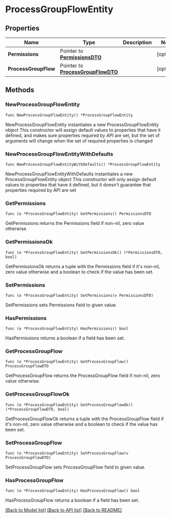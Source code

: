 # ProcessGroupFlowEntity

## Properties

Name | Type | Description | Notes
------------ | ------------- | ------------- | -------------
**Permissions** | Pointer to [**PermissionsDTO**](PermissionsDTO.md) |  | [optional] 
**ProcessGroupFlow** | Pointer to [**ProcessGroupFlowDTO**](ProcessGroupFlowDTO.md) |  | [optional] 

## Methods

### NewProcessGroupFlowEntity

`func NewProcessGroupFlowEntity() *ProcessGroupFlowEntity`

NewProcessGroupFlowEntity instantiates a new ProcessGroupFlowEntity object
This constructor will assign default values to properties that have it defined,
and makes sure properties required by API are set, but the set of arguments
will change when the set of required properties is changed

### NewProcessGroupFlowEntityWithDefaults

`func NewProcessGroupFlowEntityWithDefaults() *ProcessGroupFlowEntity`

NewProcessGroupFlowEntityWithDefaults instantiates a new ProcessGroupFlowEntity object
This constructor will only assign default values to properties that have it defined,
but it doesn't guarantee that properties required by API are set

### GetPermissions

`func (o *ProcessGroupFlowEntity) GetPermissions() PermissionsDTO`

GetPermissions returns the Permissions field if non-nil, zero value otherwise.

### GetPermissionsOk

`func (o *ProcessGroupFlowEntity) GetPermissionsOk() (*PermissionsDTO, bool)`

GetPermissionsOk returns a tuple with the Permissions field if it's non-nil, zero value otherwise
and a boolean to check if the value has been set.

### SetPermissions

`func (o *ProcessGroupFlowEntity) SetPermissions(v PermissionsDTO)`

SetPermissions sets Permissions field to given value.

### HasPermissions

`func (o *ProcessGroupFlowEntity) HasPermissions() bool`

HasPermissions returns a boolean if a field has been set.

### GetProcessGroupFlow

`func (o *ProcessGroupFlowEntity) GetProcessGroupFlow() ProcessGroupFlowDTO`

GetProcessGroupFlow returns the ProcessGroupFlow field if non-nil, zero value otherwise.

### GetProcessGroupFlowOk

`func (o *ProcessGroupFlowEntity) GetProcessGroupFlowOk() (*ProcessGroupFlowDTO, bool)`

GetProcessGroupFlowOk returns a tuple with the ProcessGroupFlow field if it's non-nil, zero value otherwise
and a boolean to check if the value has been set.

### SetProcessGroupFlow

`func (o *ProcessGroupFlowEntity) SetProcessGroupFlow(v ProcessGroupFlowDTO)`

SetProcessGroupFlow sets ProcessGroupFlow field to given value.

### HasProcessGroupFlow

`func (o *ProcessGroupFlowEntity) HasProcessGroupFlow() bool`

HasProcessGroupFlow returns a boolean if a field has been set.


[[Back to Model list]](../README.md#documentation-for-models) [[Back to API list]](../README.md#documentation-for-api-endpoints) [[Back to README]](../README.md)


